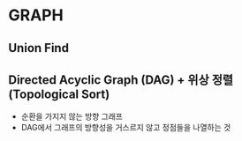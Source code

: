 # GRAPH


## Union Find


## Directed Acyclic Graph (DAG) + 위상 정렬(Topological Sort)
- 순환을 가지지 않는 방향 그래프
- DAG에서 그래프의 방향성을 거스르지 않고 정점들을 나열하는 것


## 
